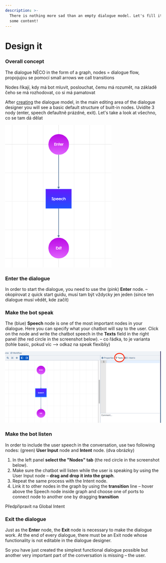 ```yaml
---
description: >-
  There is nothing more sad than an empty dialogue model. Let's fill it up with
  some content!
---
```


# Design it

### Overall concept

The dialogue NĚCO in the form of a graph, nodes = dialogue flow, propojujou se pomocí small arrows we call transitions

Nodes říkají, kdy má bot mluvit, poslouchat, čemu má rozumět, na základě čeho se má rozhodovat, co si má pamatovat

After [creating](https://docs.promethist.ai/how-to/design/create-dialogue) the dialogue model, in the main editing area of the dialogue designer you will see a basic default structure of built-in nodes. Uvidíte 3 nody \(enter, speech defaultně prázdné, exit\). Let's take a look at všechno, co se tam dá dělat

![](../../../.gitbook/assets/snimek-obrazovky-2021-02-02-v-10.54.52.png)

### Enter the dialogue

In order to start the dialogue, you need to use the \(pink\) **Enter** node. – okopírovat z quick start guidu, musí tam být vždycky jen jeden \(since ten dialogue musí vědět, kde začít\)

### Make the bot speak

The \(blue\) **Speech** node is one of the most important nodes in your dialogue. Here you can specify what your chatbot will say to the user. Click on the node and write the chatbot speech in the **Texts** field in the right panel \(the red circle in the screenshot below\). – co řádka, to je varianta \(tohle basic, pokud víc  –&gt; odkaz na speak flexibliy\)

![To be replaced by a more representative one](../../../.gitbook/assets/snimek-obrazovky-2021-02-02-v-11.08.57.png)

### Make the bot listen

In order to include the user speech in the conversation, use two following nodes: \(green\) **User Input** node and **Intent** node. \(dva obrázky\)

1. In the left panel **select the "Nodes" tab** \(the red circle in the screenshot below\).
2. Make sure the chatbot will listen while the user is speaking by using the User Input node – **drag and drop it into the graph**.
3. Repeat the same process with the Intent node.
4. Link it to other nodes in the graph by using the **transition** line – hover above the Speech node inside graph and choose one of ports to connect node to another one by dragging **transition**

Předpřipravit na Global Intent

### Exit the dialogue

Just as the **Enter** node, the **Exit** node is necessary to make the dialogue work. At the end of every dialogue, there must be an Exit node whose functionality is not editable in the dialogue designer.

So you have just created the simplest functional dialogue possible but another very important part of the conversation is missing – the user.

### 



